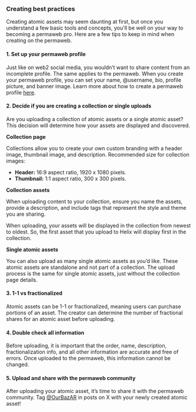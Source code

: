 ### Creating best practices

Creating atomic assets may seem daunting at first, but once you understand a few basic tools and concepts, you'll be well on your way to becoming a permaweb pro. Here are a few tips to keep in mind when creating on the permaweb.

#### 1. Set up your permaweb profile

Just like on web2 social media, you wouldn’t want to share content from an incomplete profile. The same applies to the permaweb. When you create your permaweb profile, you can set your name, @username, bio, profile picture, and banner image. Learn more about how to create a permaweb profile [here](https://bazar.arweave.net/#/docs/overview/profiles).

#### 2. Decide if you are creating a collection or single uploads

Are you uploading a collection of atomic assets or a single atomic asset? This decision will determine how your assets are displayed and discovered.

**Collection page**

Collections allow you to create your own custom branding with a header image, thumbnail image, and description. Recommended size for collection images:

- **Header:** 16:9 aspect ratio, 1920 x 1080 pixels.
- **Thumbnail:** 1:1 aspect ratio, 300 x 300 pixels.

**Collection assets**

When uploading content to your collection, ensure you name the assets, provide a description, and include tags that represent the style and theme you are sharing.

When uploading, your assets will be displayed in the collection from newest to oldest. So, the first asset that you upload to Helix will display first in the collection.

**Single atomic assets**

You can also upload as many single atomic assets as you’d like. These atomic assets are standalone and not part of a collection. The upload process is the same for single atomic assets, just without the collection page details.

#### 3. 1-1 vs fractionalized

Atomic assets can be 1-1 or fractionalized, meaning users can purchase portions of an asset. The creator can determine the number of fractional shares for an atomic asset before uploading.

#### 4. Double check all information

Before uploading, it is important that the order, name, description, fractionalization info, and all other information are accurate and free of errors. Once uploaded to the permaweb, this information cannot be changed.

#### 5. Upload and share with the permaweb community

After uploading your atomic asset, it’s time to share it with the permaweb community. Tag [@OurBazAR](https://x.com/OurBazAR) in posts on X with your newly created atomic asset!
